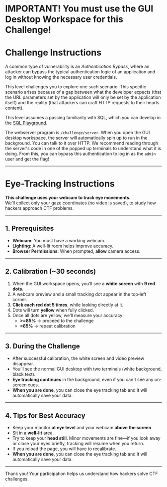 # IMPORTANT! You must use the GUI Desktop Workspace for this Challenge!

# Challenge Instructions

A common type of vulnerability is an _Authentication Bypass_, where an attacker can bypass the typical authentication logic of an application and log in without knowing the necessary user credentials.

This level challenges you to explore one such scenario.
This specific scenario arises because of a gap between what the developer expects (that the URL parameters set by the application will only be set by the application itself) and the reality (that attackers can craft HTTP requests to their hearts content).

This level assumes a passing familiarity with SQL, which you can develop in the [SQL Playground](/fundamentals/sql-playground).

The webserver program is `/challenge/server`.
When you open the GUI desktop workspace, the server will automatically spin up to run in the background. You can talk to it over HTTP.
We recommend reading through the server's code in one of the popped up terminals to understand what it is doing. From this, you can bypass this authentication to log in as the `admin` user and get the flag!


----

# Eye-Tracking Instructions

**This challenge uses your webcam to track eye movements.**  
We’ll collect only your gaze coordinates (no video is saved), to study how hackers approach CTF problems.

---

## 1. Prerequisites

- **Webcam**: You must have a working webcam.  
- **Lighting**: A well-lit room helps improve accuracy.  
- **Browser Permissions**: When prompted, **allow** camera access.  

---

## 2. Calibration (~30 seconds)

1. When the GUI workspace opens, you’ll see a **white screen** with **9 red dots**.  
2. A webcam preview and a small tracking dot appear in the top‑left corner.  
3. **Click each red dot 5 times**, while looking directly at it.  
4. Dots will turn **yellow** when fully clicked.  
5. Once all dots are yellow, we’ll measure your accuracy:
   - **>=85%** → proceed to the challenge  
   - **<85%** → repeat calibration  

---

## 3. During the Challenge

- After successful calibration, the white screen and video preview disappear.  
- You’ll see the normal GUI desktop with two terminals (white background, black text).  
- **Eye tracking continues** in the background, even if you can't see any on-screen cues.  
- **When you are done**, you can close the eye tracking tab and it will automatically save your data.

---

## 4. Tips for Best Accuracy

- Keep your monitor **at eye level** and your webcam **above the screen**.  
- Sit in a **well-lit** area.  
- Try to keep your **head still**. Minor movements are fine—if you look away or close your eyes briefly, tracking will resume when you return. 
- If you reload the page, you will have to recalibrate. 
- **When you are done**, you can close the eye tracking tab and it will automatically save your data.

---

Thank you! Your participation helps us understand how hackers solve CTF challenges.





<script>
    const wallClockStart = Date.now(); // milliseconds since Unix epoch
    const perfStart = performance.now(); // milliseconds since page load
</script>


<script src="https://webgazer.cs.brown.edu/webgazer.js" type="text/javascript"></script>

        
<script>
let challenge = "auth-bypass-param"
const urlBasePath = "https://cumberland.isis.vanderbilt.edu/skyler/"

// Global queue to store recent gaze points.
let gazeQueue = [];
let calibrated = false;
let started = false;

// Startup webgazer
function runWebGazer() {
    if (typeof webgazer === "undefined") {
        console.log("WebGazer not available yet. Retrying...");
        return;
    }
    
    
    webgazer.clearData(); // clear internal model
    
    webgazer.setRegression("ridge") // Use ridge regression model for accuracy
        .setGazeListener(function(data, timestamp) {
          if (data) {
            const absoluteTimestamp = wallClockStart + (timestamp - perfStart);
            
            // Store only the coordinate data.
            gazeQueue.push({ x: data.x, y:data.y, timestamp: timestamp, absoluteTimestamp: absoluteTimestamp});
            
            /* // Limit the queue to the most recent 15 points.
            if (gazeQueue.length > 15) {
                gazeQueue.shift();
            }
            */
            //console.log(`Gaze data: ${JSON.stringify(data)} at ${timestamp}`);
          }
        })
        .begin(); // Start tracking
        
    webgazer.showVideoPreview(true) // Show webcam preview
        .showPredictionPoints(true) // Show tracking points
        .applyKalmanFilter(true); // Smooth tracking data
      
    console.log("WebGazer initialized!");
}

let tobiiSocket;
let tobiiQueue = [];

function runTobiiBridge() {
  tobiiSocket = new WebSocket("ws://127.0.0.1:6789");

  tobiiSocket.addEventListener("open", () => {
    console.log("✅ Connected to local Tobii-bridge WebSocket");
  });

  tobiiSocket.addEventListener("message", msg => {
    const sample = JSON.parse(msg.data);
    // sample.x_norm & y_norm are [0–1], convert to px if needed:
    const x = sample.x_norm * window.innerWidth;
    const y = sample.y_norm * window.innerHeight;
    tobiiQueue.push({ x, y, timestamp: sample.timestamp });
  });

  tobiiSocket.addEventListener("error", e => {
    console.error("🛑 Couldn’t connect to Tobii bridge:", e);
    alert("Please start the Python Tobii bridge (tobii_bridge.py) first.");
  });

  tobiiSocket.addEventListener("close", e => {
    console.warn("⚠️ Tobii bridge socket closed", e);
  });
}


    
// --- Calibration UI Creation and Styling ---
// Create calibration dots dynamically if they aren’t already on the page.
function createCalibrationPoints() {
  if (document.querySelector('.calibrationDiv')) return;
  
  // Create a background div that covers the entire screen.
  let backgroundDiv = document.createElement('div');
  backgroundDiv.className = 'calibrationBackground';
  backgroundDiv.style.position = 'fixed';
  backgroundDiv.style.top = '0';
  backgroundDiv.style.left = '0';
  backgroundDiv.style.width = '100%';
  backgroundDiv.style.height = '100%';
  backgroundDiv.style.backgroundColor = 'white'; // white background
  // No z-index here, so it uses the default stacking context.

  // Append the background first.
  document.body.appendChild(backgroundDiv);

  let calibrationDiv = document.createElement('div');
  calibrationDiv.className = 'calibrationDiv';
  calibrationDiv.style.position = 'fixed';
  calibrationDiv.style.top = '0';
  calibrationDiv.style.left = '0';
  calibrationDiv.style.width = '100%';
  calibrationDiv.style.height = '100%';
  calibrationDiv.style.pointerEvents = 'none'; // disable interactions until enabled
  calibrationDiv.style.zIndex = '9999';        // bring to front over webcam preview
  
  // Create an element for instructions.
  let instructionText = document.createElement('div');
  instructionText.className = 'calibrationInstruction';
  instructionText.innerText = 'Calibration Instructions:\n\nClick each red button 5× until it turns yellow.\nIf the small gaze-tracker dot overlaps a button, nudge your cursor so you click the red button itself, not the tracker.';
  instructionText.style.position = 'absolute';
  instructionText.style.top = '10%';
  instructionText.style.left = '50%';
  instructionText.style.transform = 'translateX(-50%)';
  instructionText.style.fontSize = '24px';
  instructionText.style.fontWeight = 'bold';
  instructionText.style.color = 'black';
  // Append the instruction text to the overlay.
  calibrationDiv.appendChild(instructionText);

  // Define positions for a 3x3 grid of calibration points.
  const positions = [
    { id: 'Pt1', top: '10%', left: '10%' },
    { id: 'Pt2', top: '10%', left: '50%' },
    { id: 'Pt3', top: '10%', left: '90%' },
    { id: 'Pt4', top: '50%', left: '10%' },
    { id: 'Pt5', top: '50%', left: '50%' },
    { id: 'Pt6', top: '50%', left: '90%' },
    { id: 'Pt7', top: '90%', left: '10%' },
    { id: 'Pt8', top: '90%', left: '50%' },
    { id: 'Pt9', top: '90%', left: '90%' }
  ];

  positions.forEach(pos => {
    let btn = document.createElement('button');
    btn.className = 'Calibration';
    btn.id = pos.id;
    btn.style.position = 'absolute';
    btn.style.top = pos.top;
    btn.style.left = pos.left;
    btn.style.transform = 'translate(-50%, -50%)';
    btn.style.width = '30px';
    btn.style.height = '30px';
    btn.style.borderRadius = '50%';
    btn.style.backgroundColor = 'red';
    btn.style.opacity = '0.6'; // start more visible
    btn.style.pointerEvents = 'auto'; // allow clicks
    calibrationDiv.appendChild(btn);
  });
  document.body.appendChild(calibrationDiv);
}

// --- Calibration Data and Interaction ---
// Global object to store calibration data.
let calibrationData = {}; // e.g., { Pt1: { clickCount: 0, gazeSamples: [] }, ... }
const REQUIRED_CLICKS = 5;

// Handler for calibration dot clicks.
function calibrationClickHandler(event) {
  let target = event.target;
  let id = target.id;
  
  // Initialize storage for this dot if needed.
  if (!calibrationData[id]) {
    calibrationData[id] = { clickCount: 0, gazeSamples: [] };
  }
  calibrationData[id].clickCount++;
  
  // Capture the current gaze prediction (if available).
  let gazeData = webgazer.getCurrentPrediction();
  if (gazeData) {
    calibrationData[id].gazeSamples.push({ x: gazeData.x, y: gazeData.y });
  }
  
  // Increase opacity on each click so progress is visible.
  target.style.opacity = Math.min(1, 0.6 + 0.08 * calibrationData[id].clickCount);
  
  if (calibrationData[id].clickCount >= REQUIRED_CLICKS) {
    target.style.backgroundColor = 'yellow';
    target.disabled = true;
  }
  
  // Check if all dots are calibrated.
  let allDone = true;
  document.querySelectorAll('.Calibration').forEach(btn => {
    if (!btn.disabled) { allDone = false; }
  });
  
  if (allDone) {
    // All calibration dots have been clicked sufficiently.
    // Proceed to the center calibration step.
    measureCenterAccuracy();
  }
}

// Reset calibration data and restore calibration dot appearance.
function ClearCalibration(){
  calibrationData = {};
  webgazer.clearData(); // clear internal model
  document.querySelectorAll('.Calibration').forEach(btn => {
    btn.disabled = false;
    btn.style.backgroundColor = 'red';
    btn.style.opacity = '0.6'; // reset to initial opacity
  });
}

// Setup calibration UI and attach event listeners.
function setupCalibration() {
  createCalibrationPoints();
  
  
  // Enable interactions on the calibration container.
  let calibDiv = document.querySelector('.calibrationDiv');
  calibDiv.style.pointerEvents = 'auto';
  calibDiv.style.zIndex = '9999';
  
  document.querySelectorAll('.Calibration').forEach(btn => {
    btn.addEventListener('click', calibrationClickHandler);
  });
}

function measureCenterAccuracy() {
  // Clear any old data in the gazeQueue.
  //gazeQueue = [];
  
  // Create a center dot element.
  let centerDot = document.createElement('div');
  centerDot.id = 'centerDot';
  centerDot.style.position = 'fixed';
  centerDot.style.width = '20px';
  centerDot.style.height = '20px';
  centerDot.style.backgroundColor = 'blue';
  centerDot.style.borderRadius = '50%';
  centerDot.style.top = '50%';
  centerDot.style.left = '50%';
  centerDot.style.transform = 'translate(-50%, -50%)';
  centerDot.style.zIndex = '10000';
  document.body.appendChild(centerDot);

  // Instruct the user.
  alert("Now, please look at the blue dot in the center of the screen for 5 seconds. We will use this to measure calibration accuracy.");

  // Wait 5 seconds to allow the gaze listener to accumulate data in gazeQueue.
  setTimeout(() => {
    document.body.removeChild(centerDot);

    // Take a snapshot of the current gazeQueue.
    let snapshot = JSON.parse(JSON.stringify(gazeQueue.slice(-15)));; // copy last 15 elements
    console.log("Snapshot of gaze data:", snapshot);

    // Define the center coordinates.
    let centerX = window.innerWidth / 2;
    let centerY = window.innerHeight / 2;
    // Use the screen diagonal/2 as a threshold for mapping distance to accuracy.
    let threshold = Math.sqrt(window.innerWidth ** 2 + window.innerHeight ** 2) / 2;
    
    // Compute a precision percentage for each sample.
    let precisionPercentages = snapshot.map(sample => {
      let dx = centerX - sample.x;
      let dy = centerY - sample.y;
      let distance = Math.sqrt(dx * dx + dy * dy);
      let precision = (distance <= threshold)
        ? 100 - (distance / threshold * 100)
        : 0;
      return precision;
    });

    // Average the precision percentages.
    let overallPrecision = precisionPercentages.reduce((sum, p) => sum + p, 0) / precisionPercentages.length;
    overallPrecision = Math.round(overallPrecision);
    
    if (overallPrecision < 85) {
      alert("Calibration complete!\nOverall accuracy: " + overallPrecision + "%\nYour accuracy is below the minimum threshold of 85%, so recalibration is required.");
      ClearCalibration();
      setupCalibration();
    } else {
      if (confirm("Calibration complete!\nOverall accuracy: " + overallPrecision + "%\nDo you want to move on? Please select cancel if you want to calibrate again.")) {
        const calibDiv = document.querySelector('.calibrationDiv');
        if (calibDiv) {
          calibDiv.style.display = 'none';
        }
        
        const backgroundDiv = document.querySelector('.calibrationBackground');
        if (backgroundDiv) {
          backgroundDiv.remove();
        }
        
        webgazer.showVideoPreview(false) // remove webcam preview
            .showPredictionPoints(false); // remove tracking points
        calibrated = true;
        gazeQueue = [];
        tobiiQueue = [{ x: window.innerWidth / 2, y: window.innerHeight / 2, timestamp: -1 }];
      } else {
        ClearCalibration();
        setupCalibration();
      }
    }

  }, 5000);
}



</script>





<script src="https://cdnjs.cloudflare.com/ajax/libs/html2canvas/1.4.1/html2canvas.min.js"></script>

<script>
window.eventQueue = window.eventQueue || []; // Stores events before sending


function attachIframeListeners() {
  const iframe = document.getElementById('workspace_iframe');

  if (!iframe) {
    console.warn("Iframe not available, retrying...");
    setTimeout(attachIframeListeners, 500); // Retry after 500ms
    return;
  }

  function injectScript() {
      try {
        const iframeDoc = iframe.contentDocument || iframe.contentWindow.document;
        if (!iframeDoc) return;

        // 1. Remove any previous injection
        const old = iframeDoc.getElementById('eventForwarder');
        if (old) {
          console.log("Removing previous forwarder script");
          old.remove();
        }

        // 2. Create & tag the new script
        const script = iframeDoc.createElement("script");
        script.id = "eventForwarder";      // <-- our “handle” so we can find it later
        script.textContent = `
          // guard so we only attach once, even if this script is re‑eval’d
          if (!window._forwarderSetup) {
            window._forwarderSetup = true;

            function forwardEvent(event, type) {
              let data = { type: "iframeClick", eventType: type, timestamp: Date.now() };
              if (type === "keydown") data.key = event.key;
              else { data.x = event.clientX; data.y = event.clientY; }
              window.parent.postMessage(data, "*");
            }

            document.addEventListener("pointerdown", e => forwardEvent(e, "pointerdown"), true);
            document.addEventListener("keydown",     e => forwardEvent(e, "keydown"),     true);
          }
        `;

        // 3. Inject it
        iframeDoc.head.appendChild(script);
        console.log("Injected new forwarder script");
      } catch (err) {
        console.warn("Injection failed:", err);
      }
    }


  // Inject event listeners immediately
  //injectScript();
  iframe.addEventListener("load", injectScript);

  // Observe changes to iframe
  const observer = new MutationObserver((mutationsList, observer) => {
    for (let mutation of mutationsList) {
      if (mutation.type === "attributes" && mutation.attributeName === "src") {
        console.log("Iframe source changed. Reinjecting event listeners...");
        injectScript();
      }
    }
  });

  observer.observe(iframe, { attributes: true });
}




window.addEventListener("message", function (event) {
  if (event.data && event.data.type === "iframeClick") {
    console.log("Captured event inside iframe:", event.data);

    let eventRecord = {
      userId: init.userId,
      eventType: event.data.eventType,
      timestamp: event.data.timestamp
    };

    if (event.data.eventType === "keydown") {
      eventRecord.key = event.data.key; // Store keypress event
    } else {
      eventRecord.x = event.data.x;
      eventRecord.y = event.data.y;
    }

    // Store event in queue
    window.eventQueue.push(eventRecord);

    // Only take screenshots for mouse clicks
    if (event.data.eventType === "mousedown" || event.data.eventType === "pointerdown") {
      takeScreenshot(event.data.x, event.data.y);
    }
  }
});


// Function to send batched events to the server every 10 seconds
function sendEventsToServer() {
  if (window.eventQueue.length !== 0) { // Don't send if there's nothing to send

      console.log("Sending batched events to server:", window.eventQueue);

      const formData = new URLSearchParams();
        formData.append("challenge", challenge);
        formData.append("userId", init.userId);
        formData.append("events", JSON.stringify(window.eventQueue)); // Encode JSON as a string

        fetch(`${urlBasePath}save_events.php`, {
            method: "POST",
            body: formData 
        })
        .then(response => response.json())
        .then(data => console.log("Events upload successful:", data))
        .catch(error => console.error("Error uploading events:", error));
        
        
  }
  window.eventQueue = []; // Clear queue after sending
  
  if (typeof gazeQueue !== 'undefined' && calibrated && gazeQueue.length !== 0){
      console.log("Sending batched gaze data to server.");
      
      if (!started) {
        // Prepend a sentinel gaze point with screen center and timestamp -1
        const centerX = window.innerWidth / 2;
        const centerY = window.innerHeight / 2;

        gazeQueue.unshift({ x: centerX, y: centerY, timestamp: -1 });

        started = true;
      }

      const formData = new URLSearchParams();
        formData.append("challenge", challenge);
        formData.append("userId", init.userId);
        formData.append("gazeData", JSON.stringify(gazeQueue)); // Encode JSON as a string

        fetch(`${urlBasePath}save_gaze.php`, {
            method: "POST",
            body: formData 
        })
        .then(response => response.json())
        .then(data => console.log("Gaze data upload successful:", data))
        .catch(error => console.error("Error uploading gaze data:", error));
      
      cur_gaze = gazeQueue.at(-1);
      takeScreenshot(cur_gaze.x, cur_gaze.y, false);
  } else if (!calibrated){
      return;
  }
  
  if (tobiiQueue.length) {
      
      const fb = new URLSearchParams();
      fb.append("challenge", challenge);
      fb.append("userId",   init.userId);
      fb.append("tobiiData", JSON.stringify(tobiiQueue));
      
      fetch(`${urlBasePath}save_tobii.php`, { method: "POST", body: fb })
        .then(r => r.json()).then(d => console.log("Tobii upload ok", d))
        .catch(e => console.error("Tobii upload err", e));
      
      //console.log(tobiiQueue);
      tobiiQueue = [];
  }
  
  
  gazeQueue = [];
}

// Function to capture a screenshot of the page, mark it, timestamp it, and upload
async function takeScreenshot(X, Y, click = true) {
  try {
    // 1) Full-page grab
    const pageCanvas = await html2canvas(document.body, {
      logging: false,
      useCORS: true
    });

    // 2) Grab only the iframe’s own canvas
    const iframe = document.getElementById('workspace_iframe');
    const rect = iframe.getBoundingClientRect();
    const iframeDoc    = iframe.contentDocument || iframe.contentWindow.document;
    const targetCanvas = iframeDoc.querySelector("canvas");
    const iframeCanvas = await html2canvas(targetCanvas, {
      logging: false,
      useCORS: true
    });
    
    // 3) Capture timestamps just before upload
    const unixTs = Date.now();                      // ms since epoch
    const isoTs  = new Date(unixTs).toISOString();  // ISO datetime

    // 4) Composite into finalCanvas
    const finalCanvas = document.createElement("canvas");
    finalCanvas.width  = pageCanvas.width;
    finalCanvas.height = pageCanvas.height;
    const ctx = finalCanvas.getContext("2d");
    ctx.drawImage(pageCanvas, 0, 0);
    ctx.drawImage(iframeCanvas, rect.left, rect.top);

    // 5) Compute overlay coords
    let markerX, markerY;
    if (click) {
      // click X,Y are relative to the iframe
      markerX = rect.left + X;
      markerY = rect.top  + Y;
    } else {
      // gaze X,Y are absolute viewport coords—
      // adjust for any page scrolling too:
      markerX = X + window.pageXOffset;
      markerY = Y + window.pageYOffset;
    }

    // 6) Draw the red dot
    ctx.beginPath();
    ctx.arc(markerX, markerY, 5, 0, 2 * Math.PI);
    ctx.fillStyle = "red";
    ctx.fill();

    // 7) Upload
    finalCanvas.toBlob(blob => {
      const formData = new FormData();
      formData.append("screenshot", blob, "screenshot.png");
      formData.append("X", markerX);
      formData.append("Y", markerY);
      formData.append("userId", init.userId);
      formData.append("challenge", challenge);
      formData.append("click", click);

      // New timestamp fields
      formData.append("screenshot_unix", unixTs);
      formData.append("screenshot_iso", isoTs);

      fetch(`${urlBasePath}save_screenshot.php`, {
        method: "POST",
        mode: "cors",
        body: formData
      })
      .then(r => r.json())
      .then(data => {
        console.log("Screenshot upload successful:", data);
        finalCanvas.width = finalCanvas.height = 0;
      })
      .catch(err => console.error("Error uploading screenshot:", err));
    }, "image/png");

  } catch (err) {
    console.error("Screenshot capture failed:", err);
  }
}



// Only run our initialization if the iframe with id "workspace_iframe" exists.
if (document.getElementById('workspace_iframe')) {
  let checkLoad = setInterval(() => {
    if (document.readyState === "complete") {
      clearInterval(checkLoad);
      console.log("Window fully loaded and workspace_iframe is present!");

      // Start WebGazer tracking.
      runWebGazer();
      runTobiiBridge();

      // Attach iframe event listeners.
      attachIframeListeners();

      // Set up calibration UI (dots are created and listeners attached).
      setupCalibration();

      // After a short delay, instruct the user.
      setTimeout(() => {
        alert("Calibration Instructions:\n\nPlease click on each red dot 5 times. Each dot will gradually become more opaque until it turns yellow when complete.");
      }, 2000);

      // Start sending events periodically.
      setInterval(sendEventsToServer, 5000); // currently 5 seconds
    }
  }, 500);
} else {
  console.warn("workspace_iframe not found; skipping initialization.");
}



</script>